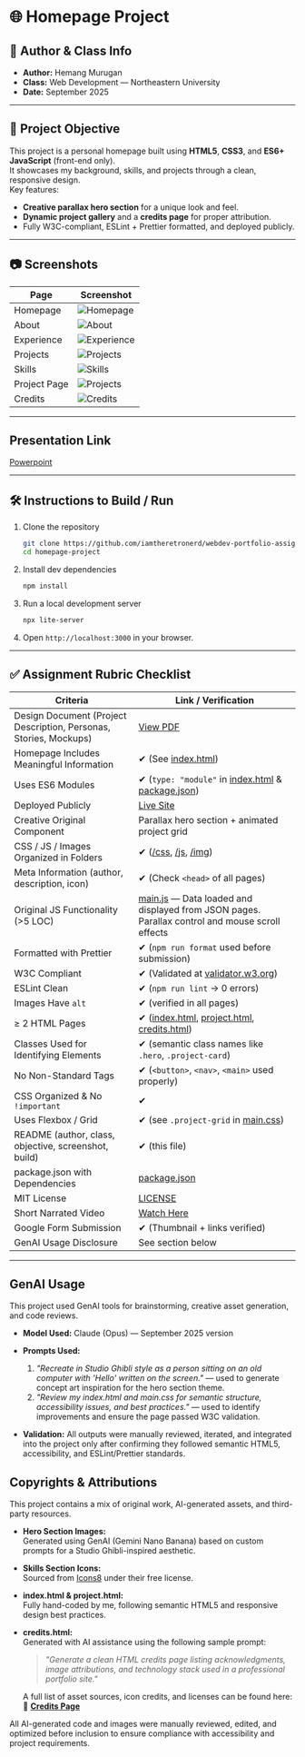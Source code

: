 # 🌐 Homepage Project

## 📌 Author & Class Info

- **Author:** Hemang Murugan
- **Class:** Web Development — Northeastern University
- **Date:** September 2025

---

## 🎯 Project Objective

This project is a personal homepage built using **HTML5**, **CSS3**, and **ES6+ JavaScript** (front-end only).  
It showcases my background, skills, and projects through a clean, responsive design.  
Key features:

- **Creative parallax hero section** for a unique look and feel.
- **Dynamic project gallery** and a **credits page** for proper attribution.
- Fully W3C-compliant, ESLint + Prettier formatted, and deployed publicly.

---

## 📷 Screenshots

| Page         | Screenshot                                  |
| ------------ | ------------------------------------------- |
| Homepage     | ![Homepage](./screenshots/home.png)         |
| About        | ![About](./screenshots/about.png)           |
| Experience   | ![Experience](./screenshots/experience.png) |
| Projects     | ![Projects](./screenshots/projects.png)     |
| Skills       | ![Skills](./screenshots/skills.png)         |
| Project Page | ![Projects](./screenshots/project.png)      |
| Credits      | ![Credits](./screenshots/credits.png)       |

---

## Presentation Link

[Powerpoint](https://docs.google.com/presentation/d/1ymRFuoSfOCDvY3wGYOEHRHNAR8olaLGQh1wlXMfCBn0/edit?usp=sharing)

---

## 🛠️ Instructions to Build / Run

1. Clone the repository
   ```bash
   git clone https://github.com/iamtheretronerd/webdev-portfolio-assignment
   cd homepage-project
   ```
2. Install dev dependencies
   ```bash
   npm install
   ```
3. Run a local development server
   ```bash
   npx lite-server
   ```
4. Open `http://localhost:3000` in your browser.

---

## ✅ Assignment Rubric Checklist

| **Criteria**                                                      | **Link / Verification**                                                                                        |
| ----------------------------------------------------------------- | -------------------------------------------------------------------------------------------------------------- |
| Design Document (Project Description, Personas, Stories, Mockups) | [View PDF](./submissions/Design-Document.pdf)                                                                  |
| Homepage Includes Meaningful Information                          | ✔ (See [index.html](./index.html))                                                                            |
| Uses ES6 Modules                                                  | ✔ (`type: "module"` in [index.html](./index.html) & [package.json](./package.json))                           |
| Deployed Publicly                                                 | [Live Site](https://hemangmurugan.netlify.app)                                                                 |
| Creative Original Component                                       | Parallax hero section + animated project grid                                                                  |
| CSS / JS / Images Organized in Folders                            | ✔ ([/css](./css/), [/js](./js/), [/img](./img/))                                                              |
| Meta Information (author, description, icon)                      | ✔ (Check `<head>` of all pages)                                                                               |
| Original JS Functionality (>5 LOC)                                | [main.js](./js/main.js) — Data loaded and displayed from JSON pages. Parallax control and mouse scroll effects |
| Formatted with Prettier                                           | ✔ (`npm run format` used before submission)                                                                   |
| W3C Compliant                                                     | ✔ (Validated at [validator.w3.org](https://validator.w3.org/))                                                |
| ESLint Clean                                                      | ✔ (`npm run lint` → 0 errors)                                                                                 |
| Images Have `alt`                                                 | ✔ (verified in all pages)                                                                                     |
| ≥ 2 HTML Pages                                                    | ✔ ([index.html](./index.html), [project.html](./project.html), [credits.html](./credits.html))                |
| Classes Used for Identifying Elements                             | ✔ (semantic class names like `.hero`, `.project-card`)                                                        |
| No Non-Standard Tags                                              | ✔ (`<button>`, `<nav>`, `<main>` used properly)                                                               |
| CSS Organized & No `!important`                                   | ✔                                                                                                             |
| Uses Flexbox / Grid                                               | ✔ (see `.project-grid` in [main.css](./css/main.css))                                                         |
| README (author, class, objective, screenshot, build)              | ✔ (this file)                                                                                                 |
| package.json with Dependencies                                    | [package.json](./package.json)                                                                                 |
| MIT License                                                       | [LICENSE](./LICENSE)                                                                                           |
| Short Narrated Video                                              | [Watch Here](https://your-public-video-link)                                                                   |
| Google Form Submission                                            | ✔ (Thumbnail + links verified)                                                                                |
| GenAI Usage Disclosure                                            | See section below                                                                                              |

---

## GenAI Usage

This project used GenAI tools for brainstorming, creative asset generation, and code reviews.

- **Model Used:** Claude (Opus) — September 2025 version
- **Prompts Used:**

  1. _"Recreate in Studio Ghibli style as a person sitting on an old computer with 'Hello' written on the screen."_ — used to generate concept art inspiration for the hero section theme.
  2. _"Review my index.html and main.css for semantic structure, accessibility issues, and best practices."_ — used to identify improvements and ensure the page passed W3C validation.

- **Validation:** All outputs were manually reviewed, iterated, and integrated into the project only after confirming they followed semantic HTML5, accessibility, and ESLint/Prettier standards.

## Copyrights & Attributions

This project contains a mix of original work, AI-generated assets, and third-party resources.

- **Hero Section Images:**  
  Generated using GenAI (Gemini Nano Banana) based on custom prompts for a Studio Ghibli-inspired aesthetic.
- **Skills Section Icons:**  
  Sourced from [Icons8](https://icons8.com/) under their free license.
- **index.html & project.html:**  
  Fully hand-coded by me, following semantic HTML5 and responsive design best practices.
- **credits.html:**  
   Generated with AI assistance using the following sample prompt:

  > _"Generate a clean HTML credits page listing acknowledgments, image attributions, and technology stack used in a professional portfolio site."_

  A full list of asset sources, icon credits, and licenses can be found here:  
  🔗 **[Credits Page](https://hemangmurugan.netlify.app/credits.html)**

All AI-generated code and images were manually reviewed, edited, and optimized before inclusion to ensure compliance with accessibility and project requirements.
#
